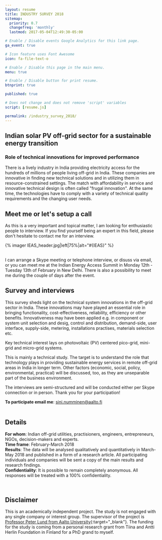 ```yaml
---
layout: resume
title: INDUSTRY SURVEY 2018
sitemap:
  priority: 0.7
  changefreq: 'monthly'
  lastmod: 2017-05-04T12:49:30-05:00

# Enable / Disable events Google Analytics for this link page.
ga_event: true

# Icon feature uses Font Awesome
icon: fa-file-text-o

# Enable / Disable this page in the main menu.
menu: true

# Enable / Disable button for print resume.
btnprint: true

published: true

# Does not change and does not remove 'script' variables
script: [resume.js]

permalink: /industry_survey_2018/
---
```


## Indian solar PV off-grid sector for a sustainable energy transition
<h3> Role of technical innovations for improved performance</h3>

There is a lively industry in India providing electricity access for the hundreds of millions of people living off-grid in India. These companies are innovative in finding new technical solutions and in utilizing them in resource-constrained settings. The match with affordability in service and innovative technical design is often called "frugal innovation". At the same time, the technologies have to comply with a variety of technical quality requirements and the changing user needs.

## Meet me or let's setup a call

As this is a very important and topical matter, I am looking for enthusiastic people to interview. If you find yourself being an expert in this field, please don't hesitate to contact me for an interview.

{% imager IEAS_header.jpg|left|75%|alt="#{IEAS}" %}
<div style="clear:both;"></div>
<br>
I can arrange a Skype meeting or telephone interview, or disuss via email, or you can meet me at the Indian Energy Access Summit in Monday 12th - Tuesday 13th of February in New Delhi. There is also a possibility to meet me during the couple of days after the event.
<br>

## Survey and interviews

This survey sheds light on the technical system innovations in the off-grid sector in India. These innovations may have played an essential role in bringing functionality, cost-effectiveness, reliability, efficiency or other benefits. Innovativeness may have been applied e.g. in component or system unit selection and desig, control and distribution, demand-side, user interface, supply-side, metering, installations practises, materials selection etc.

Key technical interest lays on photovoltaic (PV) centered pico-grid, mini-grid and micro-grid systems.

This is mainly a technical study. The target is to understand the role that technology plays in providing sustainable energy services in remote off-grid areas in India in longer term. Other factors (economic, social, policy, environmental, practical) will be discussed, too, as they are unseparable part of the business environment.

The interviews are semi-structured and will be conducted either per Skype connection or in person. Thank you for your participation!

**To participate email me**: sini.numminen@aalto.fi<br>
<br>

## Details

**For whom**: Indian off-grid utilities, practisioners, engineers, entrepreneurs, NGOs, decision-makers and experts. <br>
**Time frame**: February-March 2018<br>
**Results**: The data will be analysed qualitatively and quantitatively in March-May 2018 and published in a form of a research article. All participating individuals and companies will be sent a copy of the main results and research findings.<br>
**Confidentiality**: It is possible to remain completely anonymous. All responses will be treated with a 100% confidentiality.<br>

<br>

## Disclaimer
This is an academically independent project. The study is not engaged with any single company or interest group. The supervisor of the project is [Professor Peter Lund from Aalto University](https://people.aalto.fi/peter_lund){:target="_blank"}. The funding for the study is coming from a personal research grant from Tiina and Antti Herlin Foundation in Finland for a PhD grand to myself.
